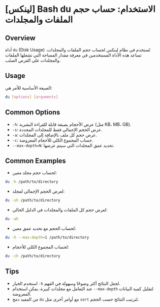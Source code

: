 # [لينكس] Bash du الاستخدام: حساب حجم الملفات والمجلدات

## Overview
أداة `du` (Disk Usage) تُستخدم في نظام لينكس لحساب حجم الملفات والمجلدات. تساعد هذه الأداة المستخدمين في معرفة مقدار المساحة التي تشغلها الملفات والمجلدات على القرص الصلب.

## Usage
الصيغة الأساسية للأمر هي:
```bash
du [options] [arguments]
```

## Common Options
- `-h`: عرض الأحجام بصيغة قابلة للقراءة البشرية (مثل KB، MB، GB).
- `-s`: عرض الحجم الإجمالي فقط للمجلدات المحددة.
- `-a`: عرض حجم كل ملف بالإضافة إلى المجلدات.
- `-c`: حساب المجموع الكلي للأحجام المعروضة.
- `--max-depth=N`: تحديد عمق المجلدات التي سيتم عرضها.

## Common Examples
- لحساب حجم مجلد معين:
```bash
du -h /path/to/directory
```

- لعرض الحجم الإجمالي لمجلد:
```bash
du -sh /path/to/directory
```

- لعرض حجم كل الملفات والمجلدات في الدليل الحالي:
```bash
du -ah
```

- لحساب الحجم مع تحديد عمق معين:
```bash
du -h --max-depth=1 /path/to/directory
```

- لحساب المجموع الكلي للأحجام:
```bash
du -ch /path/to/directory
```

## Tips
- استخدم الخيار `-h` لجعل النتائج أكثر وضوحًا وسهولة في الفهم.
- عند التعامل مع مجلدات كبيرة، يمكن استخدام `--max-depth` لتقليل كمية البيانات المعروضة.
- من المفيد دمج `du` مع أوامر أخرى مثل `sort` لترتيب النتائج حسب الحجم.